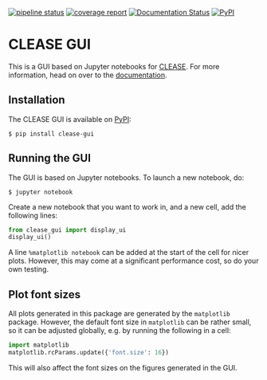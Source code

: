 [![pipeline status](https://gitlab.com/computationalmaterials/clease-gui/badges/master/pipeline.svg)](https://gitlab.com/computationalmaterials/clease-gui/-/commits/master) 
[![coverage report](https://gitlab.com/computationalmaterials/clease-gui/badges/master/coverage.svg)](https://gitlab.com/computationalmaterials/clease-gui/-/commits/master)
[![Documentation Status](https://readthedocs.org/projects/clease-gui/badge/?version=latest)](https://clease-gui.readthedocs.io/en/latest/?badge=latest)
[![PyPI](https://img.shields.io/pypi/v/clease-gui)](https://pypi.org/project/clease-gui/)

# CLEASE GUI
This is a GUI based on Jupyter notebooks for [CLEASE](https://gitlab.com/computationalmaterials/clease).
For more information, head on over to the [documentation](https://clease-gui.readthedocs.io).

## Installation

The CLEASE GUI is available on [PyPI](https://pypi.org/project/clease-gui/):

    $ pip install clease-gui

## Running the GUI
The GUI is based on Jupyter notebooks. To launch a new notebook, do:

    $ jupyter notebook

Create a new notebook that you want to work in, and a new cell, add the following lines:

```python
from clease_gui import display_ui
display_ui()
```

A line `%matplotlib notebook` can be added at the start of the cell for nicer plots. However, this may come at a significant performance cost, so do your own testing.

## Plot font sizes

All plots generated in this package are generated by the ``matplotlib`` package. However, the default font size in ``matplotlib`` can be rather small,
so it can be adjusted globally, e.g. by running the following in a cell:
```python
import matplotlib
matplotlib.rcParams.update({'font.size': 16})
```
This will also affect the font sizes on the figures generated in the GUI.
